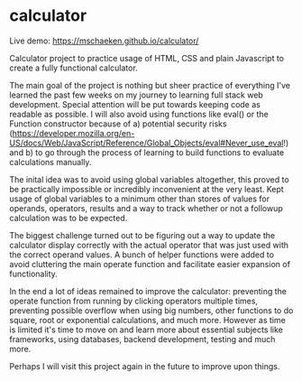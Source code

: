 # calculator

Live demo: https://mschaeken.github.io/calculator/

Calculator project to practice usage of HTML, CSS and plain Javascript to create a fully functional calculator.

The main goal of the project is nothing but sheer practice of everything I've learned the past few weeks on my journey to learning full stack web development. Special attention will be put towards keeping code as readable as possible. I will also avoid using functions like eval() or the Function constructor because of a) potential security risks (https://developer.mozilla.org/en-US/docs/Web/JavaScript/Reference/Global_Objects/eval#Never_use_eval!) and b) to go through the process of learning to build functions to evaluate calculations manually.

The inital idea was to avoid using global variables altogether, this proved to be practically impossible or incredibly inconvenient at the very least. Kept usage of global variables to a minimum other than stores of values for operands, operators, results and a way to track whether or not a followup calculation was to be expected.

The biggest challenge turned out to be figuring out a way to update the calculator display correctly with the actual operator that was just used with the correct operand values. A bunch of helper functions were added to avoid cluttering the main operate function and facilitate easier expansion of functionality.

In the end a lot of ideas remained to improve the calculator: preventing the operate function from running by clicking operators multiple times, preventing possible overflow when using big numbers, other functions to do square, root or exponential calculations, and much more. However as time is limited it's time to move on and learn more about essential subjects like frameworks, using databases, backend development, testing and much more.

Perhaps I will visit this project again in the future to improve upon things.
